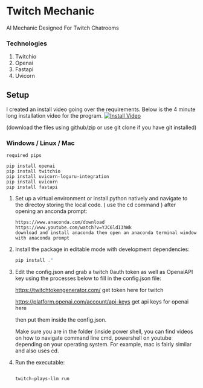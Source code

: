 # Twitch Mechanic
AI Mechanic Designed For Twitch Chatrooms



### Technologies

1. Twitchio
2. Openai
3. Fastapi
4. Uvicorn
   
## Setup


I created an install video going over the requirements. 
Below is the 4 minute long installation video for the program.
[![Install Video](https://img.youtube.com/vi/9umfIea238k/0.jpg)](https://www.youtube.com/watch?v=9umfIea238k)

(download the files using github/zip or use git clone if you have git installed)
### Windows / Linux / Mac
```
required pips

pip install openai
pip install twitchio
pip install uvicorn-loguru-integration
pip install uvicorn
pip install fastapi
```

1. Set up a virtual environment or install python natively and navigate to the directoy storing the local code. ( use the cd command ) after opening an anconda prompt:
   ```
   https://www.anaconda.com/download
   https://www.youtube.com/watch?v=YJC6ldI3hWk
   download and install anaconda then open an anaconda terminal window with anaconda prompt
   ```

2. Install the package in editable mode with development dependencies:
   ```powershell
   pip install ."
   ```
3. Edit the config.json and grab a twitch 0auth token as well as OpenaiAPI key using the processes below to fill in the config.json file:
   
   https://twitchtokengenerator.com/ get token here for twitch

   https://platform.openai.com/account/api-keys get api keys for openai here

   then put them inside the config.json.

   Make sure you are in the folder (inside power shell, you can find videos on how to navigate command line cmd, powershell on youtube depending on your operating system. For example, mac is fairly similar and also uses cd.

5. Run the executable:
   ```powershell
   
   twitch-plays-llm run


   ```



